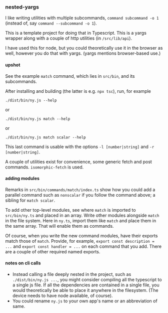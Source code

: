 
### nested-yargs

I like writing utilities with multiple subcommands, `command subcommand -o 1` (instead of, say `command --subcommand -o 1`).

This is a template project for doing that in Typescript. This is a yargs wrapper along with a couple of http utilities (in `/src/lib/api`).

I have used this for node, but you could theoretically use it in the browser as well, however you do that with yargs. (yargs mentions browser-based use.) 

#### upshot

See the example `match` command, which lies in `src/bin`, and its subcommands. 

After installing and building (the latter is e.g. `npx tsc`), run, for example
```
./dist/bin/ny.js --help
```
or 
```
./dist/bin/ny.js match --help
```
or
```
./dist/bin/ny.js match scalar --help
```

This last command is usable with the options `-l [number|string]` and `-r [number|string]`.

A couple of utilities exist for convenience, some generic fetch and post commands. `isomorphic-fetch` is used.
#### adding modules
Remarks in `src/bin/commands/match/index.ts` show how you could add a parallel command such as `nonscalar` if you follow the command above; a sibling for `match scalar`.

To add other top-level modules, see where `match` is imported to `src/bin/ny.ts` and placed in an array. Write other modules alongside `match` in the file system.  Here in `ny.ts`, import them like `match` and place them in the same array. That will enable them as commands. 

Of course, when you write the new command modules, have their exports match those of `match`. Provide, for example, `export const description = ...` and `export const handler = ...` on each command that you add. There are a couple of other required named exports.

#### notes on cli calls
- Instead calling a file deeply nested in the project, such as `./dist/bin/ny.js ...`, you might consider compiling all the typescript to a single js file. If all the dependencies are contained in a single file, you would theoretically be able to place it anywhere in the filesystem. (The device needs to have node available, of course).
- You could rename `ny.js` to your own app's name or an abbreviation of same.
